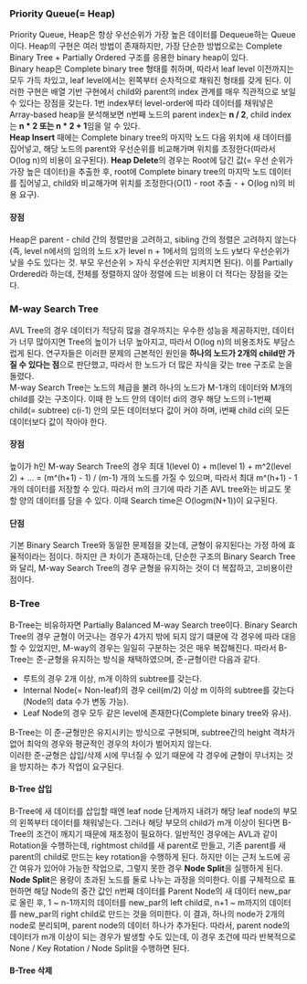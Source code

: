 ### Priority Queue(= Heap)
Priority Queue, Heap은 항상 우선순위가 가장 높은 데이터를 Dequeue하는 Queue이다. Heap의 구현은 여러 방법이 존재하지만, 가장 단순한 방법으로는 Complete Binary Tree + Partially Ordered 구조를 응용한 binary heap이 있다.<br>
Binary heap은 Complete binary tree 형태를 취하며, 따라서 leaf level 이전까지는 모두 가득 차있고, leaf level에서는 왼쪽부터 순차적으로 채워진 형태를 갖게 된다. 이러한 구현은 배열 기반 구현에서 child와 parent의 index 관계를 매우 직관적으로 보일 수 있다는 장점을 갖는다. 1번 index부터 level-order에 따라 데이터를 채워넣은 Array-based heap을 분석해보면 n번째 노드의 parent index는 **n / 2**, child index는 **n * 2 또는 n * 2 + 1**임을 알 수 있다.<br>
**Heap Insert** 때에는 Complete binary tree의 마지막 노드 다음 위치에 새 데이터를 집어넣고, 해당 노드의 parent와 우선순위를 비교해가며 위치를 조정한다(따라서 O(log n)의 비용이 요구된다). **Heap Delete**의 경우는 Root에 담긴 값(= 우선 순위가 가장 높은 데이터)을 추출한 후, root에 Complete binary tree의 마지막 노드 데이터를 집어넣고, child와 비교해가며 위치를 조정한다(O(1) - root 추출 - + O(log n)의 비용 요구). 
#### 장점
Heap은 parent - child 간의 정렬만을 고려하고, sibling 간의 정렬은 고려하지 않는다(즉, level n에서의 임의의 노드 x가 level n + 1에서의 임의의 노드 y보다 우선순위가 낮을 수도 있다는 것. 부모 우선순위 > 자식 우선순위만 지켜지면 된다). 이를 Partially Ordered라 하는데, 전체를 정렬하지 않아 정렬에 드는 비용이 더 적다는 장점을 갖는다. 

### M-way Search Tree
AVL Tree의 경우 데이터가 적당히 많을 경우까지는 우수한 성능을 제공하지만, 데이터가 너무 많아지면 Tree의 높이가 너무 높아지고, 따라서 O(log n)의 비용조차도 부담스럽게 된다. 연구자들은 이러한 문제의 근본적인 원인을 **하나의 노드가 2개의 child만 가질 수 있다는 점**으로 판단했고, 따라서 한 노드가 더 많은 자식을 갖는 tree 구조로 눈을 돌렸다.<br>
 M-way Search Tree는 노드의 체급을 불려 하나의 노드가 M-1개의 데이터와 M개의 child를 갖는 구조이다. 이때 한 노드 안의 데이터 di의 경우 해당 노드의 i-1번째 child(= subtree) c(i-1) 안의 모든 데이터보다 값이 커야 하며, i번째 child ci의 모든 데이터보다 값이 작아야 한다. 
#### 장점 
높이가 h인 M-way Search Tree의 경우 최대 1(level 0) + m(level 1) + m^2(level 2) + ... = (m^(h+1) - 1) / (m-1) 개의 노드를 가질 수 있으며, 따라서 최대 m^(h+1) - 1개의 데이터를 저장할 수 있다. 따라서 m의 크기에 따라 기존 AVL tree와는 비교도 못할 양의 데이터를 담을 수 있다. 이때 Search time은 O(logm(N+1))이 요구된다. 
#### 단점 
기본 Binary Search Tree와 동일한 문제점을 갖는데, 균형이 유지된다는 가정 하에 효율적이라는 점이다. 하지만 큰 차이가 존재하는데, 단순한 구조의 Binary Search Tree와 달리, M-way Search Tree의 경우 균형을 유지하는 것이 더 복잡하고, 고비용이란 점이다.

### B-Tree
B-Tree는 비유하자면 Partially Balanced M-way Search tree이다. Binary Search Tree의 경우 균형이 어긋나는 경우가 4가지 밖에 되지 않기 떄문에 각 경우에 따라 대응할 수 있었지만, M-way의 경우는 일일히 구분하는 것은 매우 복잡해진다. 따라서 B-Tree는 준-균형을 유지하는 방식을 채택하였으며, 준-균형이란 다음과 같다.
*  루트의 경우 2개 이상, m개 이하의 subtree를 갖는다.
*  Internal Node(= Non-leaf)의 경우 ceil(m/2) 이상 m 이하의 subtree를 갖는다(Node의 data 수가 변동 가능). 
*  Leaf Node의 경우 모두 같은 level에 존재한다(Complete binary tree와 유사).

B-Tree는 이 준-균형만은 유지시키는 방식으로 구현되며, subtree간의 height 격차가 없어 최악의 경우와 평균적인 경우의 차이가 벌어지지 않는다. <br>
이러한 준-균형은 삽입/삭제 시에 무너질 수 있기 때문에 각 경우에 균형이 무너지는 것을 방지하는 추가 작업이 요구된다. 
#### B-Tree 삽입
B-Tree에 새 데이터를 삽입할 때엔 leaf node 단계까지 내려가 해당 leaf node의 부모의 왼쪽부터 데이터를 채워넣는다. 그러나 해당 부모의 child가 m개 이상이 된다면 B-Tree의 조건이 깨지기 때문에 재조정이 필요하다. 일반적인 경우에는 AVL과 같이 Rotation을 수행하는데, rightmost child를 새 parent로 만들고, 기존 parent를 새 parent의 child로 만드는 key rotation을 수행하게 된다. 하지만 이는 근처 노드에 공간 여유가 있어야 가능한 작업으로, 그렇지 못한 경우 **Node Split**을 실행하게 된다. <br>
**Node Split**은 용량이 초과된 노드를 둘로 나누는 과정을 의미한다. 이를 구체적으로 표현하면 해당 Node의 중간 값인 n번째  데이터를 Parent Node의 새 데이터 new_par로 올린 후, 1 ~ n-1까지의 데이터를 new_par의 left child로, n+1 ~ m까지의 데이터를 new_par의 right child로 만드는 것을 의미한다. 이 결과, 하나의 node가 2개의 node로 분리되며, parent node의 데이터 하나가 추가된다. 따라서, parent node의 데이터가 m개 이상이 되는 경우가 발생할 수도 있는데, 이 경우 조건에 따라 반복적으로 None / Key Rotation / Node Split을 수행하면 된다.
#### B-Tree 삭제
